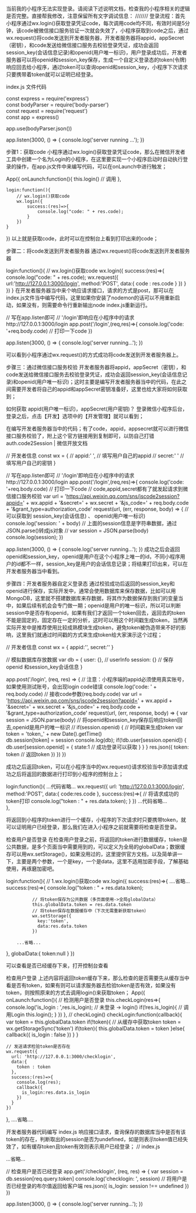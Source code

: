 当前我的小程序无法实现登录。请阅读下述说明文档，检查我的小程序相关的逻辑是否完整。直接帮我修改，注意保留所有文字调试信息：   ///////       登录流程：首先小程序通过wx.login()获取登录凭证code，每次调用code均不同，有效时间是5分钟，该code被微信接口服务验证一次就会失效了，小程序获取到code之后，通过wx.request()将code发送到开发者服务器，开发者服务器将appid，appSecret（密钥），和code发送给微信接口服务去校验登录凭证，成功会返回session_key(会话信息记录)和openid(用户唯一标识)，用户登录成功后，开发者服务器可以将openid和session_key保存，生成一个自定义登录态的token(令牌)响应回去给小程序，通过token可以查询openid和session_key，小程序下次请求只要携带着token就可以证明已经登录。

index.js 文件代码

const express = require('express') 				
const bodyParser = require('body-parser')		
const request = require('request')				
const app = express()
 
app.use(bodyParser.json())	
 
app.listen(3000, () => {
    console.log('server running ...');
})
       
步骤1：获取code
         小程序通过wx.login()获取登录凭证code，那么在微信开发者工具中创建一个名为Login的小程序，在这里要实现一个小程序启动时自动执行登录的操作，在app.js文件中来编写代码，可以在onLaunch中进行触发；

App({
    onLaunch:function(){
       this.login()  // 调用
    },
    
    login:function(){
        // wx.login()获取code
        wx.login({
            success:(res)=>{
                console.log("code: " + res.code);
            }
        })
    }
})
 以上就是获取code，此时可以在控制台上看到打印出来的code；

步骤二：将code发送到开发者服务器
通过wx.request()将code发送到开发者服务器

login:function(){
    // wx.login()获取code
        wx.login({
            success:(res)=>{
                console.log("code: " + res.code);
                wx.request({
                    url:'http://127.0.0.1:3000/login',
                    method:'POST',
                    data:{
                        code : res.code
                    }
                })
            }
    })
}
        在开发者服务器当中来个响应请求接口，请求的方式是post，那可以在index.js文件当中编写代码，这里如果你安装了nodemon的话可以不用重新启动，如果没有，则需要命令行重新输出node index.js重新运行。

// 写在app.listen即可
// '/login'即响应在小程序中的请求http://127.0.0.1:3000/login
app.post('/login',(req,res)=>{
    console.log('code: '+req.body.code) // 打印一下code
})
 
app.listen(3000, () => {
    console.log('server running...');
})


可以看到小程序通过wx.request()的方式成功将code发送到开发者服务器上。

步骤三：通过微信接口服务校验
        开发者服务器将appid，appSecret（密钥），和code发送给微信接口服务去校验登录凭证，成功会返回session_key(会话信息记录)和openid(用户唯一标识)；这时主要是编写开发者服务器当中的代码，在此之间需要开发者将自己的appid和appSecret密钥准备好，这里也给大家将如何获取到；

如何获取 appid(用户唯一标识)，appSecret(用户密钥)？
登录微信小程序后台，登录之后，点击【开发】选项中的【开发管理】就可以看到；



在编写开发者服务器当中的代码；有了code，appid，appsecret就可以进行微信接口服务校验了，附上这个官方链接用到复制即可，以防自己打错 auth.code2Session | 微信开放文档

// 开发者信息
const wx = {
    // appid:' ',  // 填写用户自己的appid
    // secret:' '  // 填写用户自己的密钥
}
 
// 写在app.listen即可
// '/login'即响应在小程序中的请求http://127.0.0.1:3000/login
app.post('/login',(req,res)=>{
    console.log('code: '+req.body.code) // 打印一下code
    // code,appid,secret都有了就发起请求到微信接口服务校验
    var url = 'https://api.weixin.qq.com/sns/jscode2session?appid=' + wx.appid + '&secret=' + wx.secret + '&js_code=' + req.body.code + '&grant_type=authorization_code'
    request(url, (err, response, body) => {
		//	可以获取到 session_key(会话信息) 、 openid(用户唯一标识)
        console.log('session: ' + body)
		//  上面的session信息是字符串数据，通过JSON.parse()转成js对象
        // var session = JSON.parse(body)
		console.log(session);
})
 
app.listen(3000, () => {
    console.log('server running...');
})
        成功之后会返回openid和session_key，openid是用户在这个小程序上唯一的id，不同小程序用户的id都不一样，session_key是用户的会话信息记录；将结果打印出来，可以在开发者服务器当中看到。


步骤四：开发者服务器自定义登录态
        通过校验成功后返回的session_key和openid进行保存，实际开发中，通常会使用数据库来保存数据，比如可以用MongoDB，这里就不搭建数据库来存数据，将其作为数据保存到我们的变量当中，如果后续有机会会专门做一期；openid是用户的唯一标识，所以可以判断session中是否存有openid，如果有我们才返回一个token回去，返回去的token不能是固定的，固定存在一定的分析，这时可以用这个时间戳生成token，当然再实际开发中是推荐使用比较成熟模块生成token，避免token被伪造带来不好的影响，这里我们就通过时间戳的方式来生成token给大家演示这个过程；

// 开发者信息
const wx = {
    appid:'',
    secret:''
}
 
// 模拟数据库存放数据
var db = {
	user: {},		// userInfo
    session: {}		// 保存 openid 和session_key会话信息 
}
 
app.post('/login', (req, res) => {
    // 注意：小程序端的appid必须使用真实账号，如果使用测试账号，会出现login code错误
    console.log('code: ' + req.body.code)
	// 接收code参数(req.body.code)
    var url = 'https://api.weixin.qq.com/sns/jscode2session?appid=' + wx.appid + '&secret=' + wx.secret + '&js_code=' + req.body.code + '&grant_type=authorization_code'
	request(url, (err, response, body) => {
        var session = JSON.parse(body)
		// 将openid和session_key保存后响应token回去,openid是用户的唯一标识
        // if(session.openid) {
			// 时间戳来生成token
            var token = 'token_' + new Date().getTime()  
            db.session[token] = session
			console.log(db);
            if(!db.user[session.openid]) {
                 db.user[session.openid] = {
                       state:1  // 成功登录可以获取
                 }
             }
        }
        res.json({
            token: token  // 返回token
        })
    })
})

  成功之后返回token，可以在小程序当中的wx.request()请求校验当中添加请求成功之后将返回的数据进行打印到小程序的控制台上；

login:function(){
...代码省略...
wx.request({
     url: 'http://127.0.0.1:3000/login',
     method:'POST',
     data:{ code:res.code },
     success:(res)=>{
     // 将请求成功的token打印
        console.log("token : " + res.data.token);
          }
     })
...代码省略...   
},


将返回到小程序的token进行一个缓存，小程序的下次请求时只要携带token，就可以证明用户已经登录，那么我们在进入小程序之前就需要将检查是否登录。

检查用户是否登录
         在检查用户登录之前，将返回的token进行数据缓存，token是公共数据，是多个页面当中需要用到的，可以定义为全局的globalData；数据缓存可以用wx.setStorage()，如果没用过的，这里提供官方文档，以及简单讲一下，主要是两个参数，一个是key，一个是data，这里不适用加密手段，了解基础使用，再琢磨加密吧。

login:function(){
    // 1.wx.login()获取code
    wx.login({
      success:(res)=>{
        ....省略...
          success:(res)=>{
              console.log("token : " + res.data.token);
 
              // 将token保存为公共数据（多页面使用->全局globalData）
              this.globalData.token = res.data.token
              // 将token保存在数据缓存中（下次无需重新获取token）
              wx.setStorage({
                key:'token',
                data:res.data.token
              })
 
        ...省略...
  },
  globalData:{
    token:null
  }
})


可以查看是否已经缓存下来，打开控制台查看

检查用户登录
        上述内容将返回token缓存下来，那么检查的是否需要先从缓存当中看是否有token，如果有则可以请求服务器去检验token是否有效，如果没有token，则按照原来的方式去调用login()来获取token；
App({
  onLaunch:function(){
    // 检测用户是否登录
    this.checkLogin(res=>{
       console.log('is_login : ',res.is_login);
      // 未登录 -> login()
      if(!res.is_login){
        // 调用Login
        this.login();
       }
     })
  },
  // checkLogin()
  checkLogin:function(callback){
    var token = this.globalData.token
    if(!token){
      // 从缓存中获取token
      token = wx.getStorageSync('token')
      if(token){
        this.globalData.token = token
      }else{
        callback({ is_login : false })
      }
    }
  
    // 发送请求检验token是否存在
    wx.request({
      url: 'http://127.0.0.1:3000/checklogin',
      data:{
        token : token
      },
      success:(res)=>{
        console.log(res);
        callback({
          is_login:res.data.is_login
        })
      }
    }) 
  },
  ....省略....


开发者服务器代码编写 index.js
        响应接口请求，查询保存的数据库当中是否有该token的存在，判断取出的session是否为undefined，如是则表示token值已经失效了，如有缓存token且token有效则表示用户已经登录；
// index.js
 
...省略...
 
// 检查用户是否已经登录
app.get('/checklogin', (req, res) => {
    var session = db.session[req.query.token]
    console.log('checklogin: ', session)
    // 将用户是否已经登录的布尔值返回给客户端
    res.json({
        is_login: session !== undefined
    })
})
 
app.listen(3000, () => {
    console.log('server running...');
})